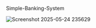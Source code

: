 Simple-Banking-System


![Screenshot 2025-05-24 235629](https://github.com/user-attachments/assets/9f4671a7-0eda-4d07-8e08-ed0dfd6b3e28)

